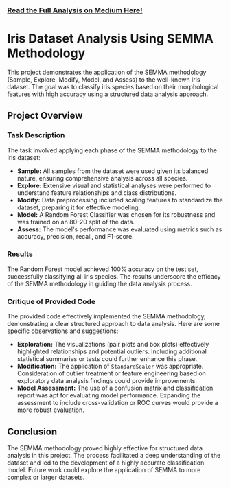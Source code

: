 ### [Read the Full Analysis on Medium Here!](https://medium.com/@ronakmalkan2062001/harnessing-semma-for-effective-data-analysis-a-case-study-using-the-iris-dataset-ce1a1519e03d)

# Iris Dataset Analysis Using SEMMA Methodology

This project demonstrates the application of the SEMMA methodology (Sample, Explore, Modify, Model, and Assess) to the well-known Iris dataset. The goal was to classify iris species based on their morphological features with high accuracy using a structured data analysis approach.

## Project Overview

### Task Description

The task involved applying each phase of the SEMMA methodology to the Iris dataset:

- **Sample:** All samples from the dataset were used given its balanced nature, ensuring comprehensive analysis across all species.
- **Explore:** Extensive visual and statistical analyses were performed to understand feature relationships and class distributions.
- **Modify:** Data preprocessing included scaling features to standardize the dataset, preparing it for effective modeling.
- **Model:** A Random Forest Classifier was chosen for its robustness and was trained on an 80-20 split of the data.
- **Assess:** The model's performance was evaluated using metrics such as accuracy, precision, recall, and F1-score.

### Results

The Random Forest model achieved 100% accuracy on the test set, successfully classifying all iris species. The results underscore the efficacy of the SEMMA methodology in guiding the data analysis process.

### Critique of Provided Code

The provided code effectively implemented the SEMMA methodology, demonstrating a clear structured approach to data analysis. Here are some specific observations and suggestions:

- **Exploration:** The visualizations (pair plots and box plots) effectively highlighted relationships and potential outliers. Including additional statistical summaries or tests could further enhance this phase.
- **Modification:** The application of `StandardScaler` was appropriate. Consideration of outlier treatment or feature engineering based on exploratory data analysis findings could provide improvements.
- **Model Assessment:** The use of a confusion matrix and classification report was apt for evaluating model performance. Expanding the assessment to include cross-validation or ROC curves would provide a more robust evaluation.

## Conclusion

The SEMMA methodology proved highly effective for structured data analysis in this project. The process facilitated a deep understanding of the dataset and led to the development of a highly accurate classification model. Future work could explore the application of SEMMA to more complex or larger datasets.
